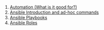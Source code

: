   1. [Automation (What is it good for?)](dpla_combine.md)
  1. [Ansible Introduction and ad-hoc commands](ansible_introduction.md)
  1. [Ansible Playbooks](ansible_playbooks.md)
  1. [Ansible Roles](ansible_roles.md)

